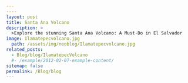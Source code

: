 ```yaml
---
----
layout: post
title: Santa Ana Volcano
description: >
  >Explore the stunning Santa Ana Volcano: A Must-Do in El Salvador
image: Ilamatepecvolcano.jpg
  path: /assets/img/neoblog/Ilamatepecvolcano.jpg
related_posts:
  - Blog/blog/IlamatepecVolcano
  #- /example/2012-02-07-example-content/
sitemap: false
permalink: /Blog/blog
---
```

